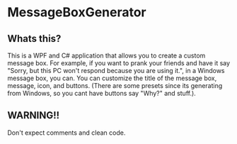 # MessageBoxGenerator

## Whats this?

This is a WPF and C# application that allows you to create a custom message box. For example, if you want to prank your friends and have it say "Sorry, but this PC won't respond because you are using it.", in a Windows message box, you can. You can customize the title of the message box, message, icon, and buttons. (There are some presets since its generating from Windows, so you cant have buttons say "Why?" and stuff.).

## WARNING!!

Don't expect comments and clean code.
